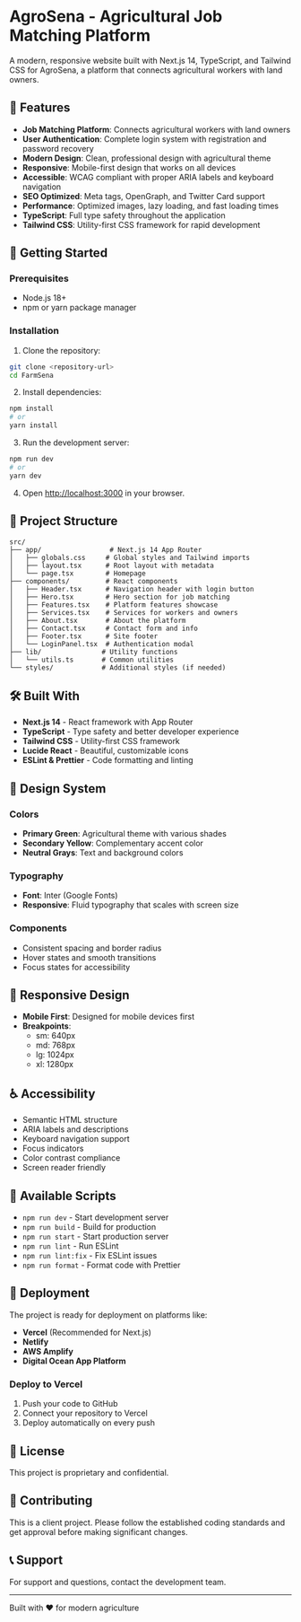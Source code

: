 # AgroSena - Agricultural Job Matching Platform

A modern, responsive website built with Next.js 14, TypeScript, and Tailwind CSS for AgroSena, a platform that connects agricultural workers with land owners.

## 🌱 Features

- **Job Matching Platform**: Connects agricultural workers with land owners
- **User Authentication**: Complete login system with registration and password recovery
- **Modern Design**: Clean, professional design with agricultural theme
- **Responsive**: Mobile-first design that works on all devices
- **Accessible**: WCAG compliant with proper ARIA labels and keyboard navigation
- **SEO Optimized**: Meta tags, OpenGraph, and Twitter Card support
- **Performance**: Optimized images, lazy loading, and fast loading times
- **TypeScript**: Full type safety throughout the application
- **Tailwind CSS**: Utility-first CSS framework for rapid development

## 🚀 Getting Started

### Prerequisites

- Node.js 18+ 
- npm or yarn package manager

### Installation

1. Clone the repository:
```bash
git clone <repository-url>
cd FarmSena
```

2. Install dependencies:
```bash
npm install
# or
yarn install
```

3. Run the development server:
```bash
npm run dev
# or
yarn dev
```

4. Open [http://localhost:3000](http://localhost:3000) in your browser.

## 📁 Project Structure

```
src/
├── app/                 # Next.js 14 App Router
│   ├── globals.css     # Global styles and Tailwind imports
│   ├── layout.tsx      # Root layout with metadata
│   └── page.tsx        # Homepage
├── components/         # React components
│   ├── Header.tsx      # Navigation header with login button
│   ├── Hero.tsx        # Hero section for job matching
│   ├── Features.tsx    # Platform features showcase
│   ├── Services.tsx    # Services for workers and owners
│   ├── About.tsx       # About the platform
│   ├── Contact.tsx     # Contact form and info
│   ├── Footer.tsx      # Site footer
│   └── LoginPanel.tsx  # Authentication modal
├── lib/               # Utility functions
│   └── utils.ts       # Common utilities
└── styles/            # Additional styles (if needed)
```

## 🛠️ Built With

- **Next.js 14** - React framework with App Router
- **TypeScript** - Type safety and better developer experience
- **Tailwind CSS** - Utility-first CSS framework
- **Lucide React** - Beautiful, customizable icons
- **ESLint & Prettier** - Code formatting and linting

## 🎨 Design System

### Colors
- **Primary Green**: Agricultural theme with various shades
- **Secondary Yellow**: Complementary accent color
- **Neutral Grays**: Text and background colors

### Typography
- **Font**: Inter (Google Fonts)
- **Responsive**: Fluid typography that scales with screen size

### Components
- Consistent spacing and border radius
- Hover states and smooth transitions
- Focus states for accessibility

## 📱 Responsive Design

- **Mobile First**: Designed for mobile devices first
- **Breakpoints**: 
  - sm: 640px
  - md: 768px
  - lg: 1024px
  - xl: 1280px

## ♿ Accessibility

- Semantic HTML structure
- ARIA labels and descriptions
- Keyboard navigation support
- Focus indicators
- Color contrast compliance
- Screen reader friendly

## 🔧 Available Scripts

- `npm run dev` - Start development server
- `npm run build` - Build for production
- `npm run start` - Start production server
- `npm run lint` - Run ESLint
- `npm run lint:fix` - Fix ESLint issues
- `npm run format` - Format code with Prettier

## 🚀 Deployment

The project is ready for deployment on platforms like:

- **Vercel** (Recommended for Next.js)
- **Netlify**
- **AWS Amplify**
- **Digital Ocean App Platform**

### Deploy to Vercel

1. Push your code to GitHub
2. Connect your repository to Vercel
3. Deploy automatically on every push

## 📄 License

This project is proprietary and confidential.

## 🤝 Contributing

This is a client project. Please follow the established coding standards and get approval before making significant changes.

## 📞 Support

For support and questions, contact the development team.

---

Built with ❤️ for modern agriculture

